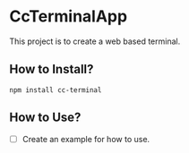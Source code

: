 # CcTerminalApp

This project is to create a web based terminal.


## How to Install?

```npm install cc-terminal ```


## How to Use?

- [ ] Create an example for how to use.
